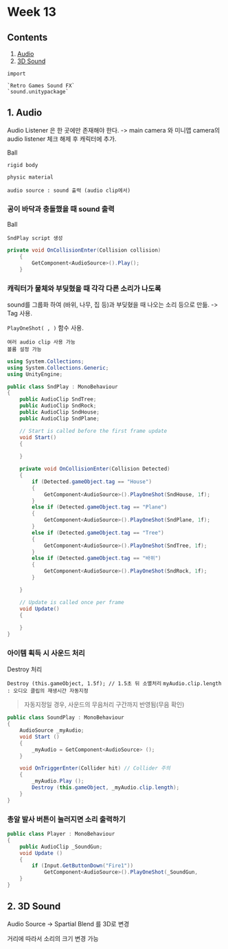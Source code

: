 # Week 13

## Contents

1. [Audio](#Audio)
2. [3D Sound](#3D-Sound)

```
import 

`Retro Games Sound FX`
`sound.unitypackage`
```

## 1. Audio

Audio Listener 은 한 곳에만 존재해야 한다. 
-> main camera 와 미니맵 camera의 audio listener 체크 해제 후 캐릭터에 추가.

Ball

`rigid body`

`physic material`

`audio source : sound 출력 (audio clip에서)`

### 공이 바닥과 충돌했을 때 sound 출력
Ball

`SndPlay script 생성`
```c#
private void OnCollisionEnter(Collision collision)
    {
        GetComponent<AudioSource>().Play();
    }
```


### 캐릭터가 물체와 부딪혔을 때 각각 다른 소리가 나도록

sound를 그룹화 하여 (바위, 나무, 집 등)과 부딪혔을 때 나오는 소리 등으로 만듦. 
-> Tag 사용. 

`PlayOneShot( , )` 함수 사용. 
```
여러 audio clip 사용 가능
볼륨 설정 가능
```

```c#
using System.Collections;
using System.Collections.Generic;
using UnityEngine;

public class SndPlay : MonoBehaviour
{
    public AudioClip SndTree;
    public AudioClip SndRock;
    public AudioClip SndHouse;
    public AudioClip SndPlane;

    // Start is called before the first frame update
    void Start()
    {
        
    }

    private void OnCollisionEnter(Collision Detected)
    {
        if (Detected.gameObject.tag == "House")
        {
            GetComponent<AudioSource>().PlayOneShot(SndHouse, 1f);
        }
        else if (Detected.gameObject.tag == "Plane")
        {
            GetComponent<AudioSource>().PlayOneShot(SndPlane, 1f);
        }
        else if (Detected.gameObject.tag == "Tree")
        {
            GetComponent<AudioSource>().PlayOneShot(SndTree, 1f);
        }
        else if (Detected.gameObject.tag == "바위")
        {
            GetComponent<AudioSource>().PlayOneShot(SndRock, 1f);
        }

    }

    // Update is called once per frame
    void Update()
    {
        
    }
}

```

### 아이템 획득 시 사운드 처리

Destroy 처리

`Destroy (this.gameObject, 1.5f); // 1.5초 뒤 소멸처리`
`myAudio.clip.length : 오디오 클립의 재생시간 자동지정`
> 자동지정일 경우, 사운드의 무음처리 구간까지 반영됨(무음 확인)
```c#
public class SoundPlay : MonoBehaviour 
{
    AudioSource _myAudio;
    void Start () 
    {   
        _myAudio = GetComponent<AudioSource> ();
    }

    void OnTriggerEnter(Collider hit) // Collider 주의
    {
        _myAudio.Play ();
        Destroy (this.gameObject, _myAudio.clip.length);
    }
}
```

### 총알 발사 버튼이 눌러지면 소리 출력하기

```c#
public class Player : MonoBehaviour 
{
    public AudioClip _SoundGun;
    void Update () 
    {
        if (Input.GetButtonDown("Fire1"))
            GetComponent<AudioSource>().PlayOneShot(_SoundGun, 
    }
}
```

## 2. 3D Sound

Audio Source -> Spartial Blend 를 3D로 변경

거리에 따라서 소리의 크기 변경 가능